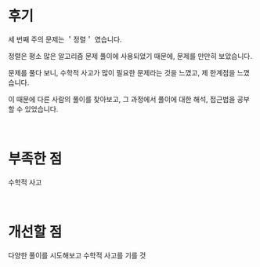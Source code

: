 # 후기

세 번째 주의 문제는 ＇정렬＇ 였습니다.

정렬은 평소 많은 알고리즘 문제 풀이에 사용되었기 때문에, 문제를 만만히 보았습니다.

문제를 풀다 보니, 수학적 사고가 많이 필요한 문제라는 것을 느꼈고, 제 한계점을 느꼈습니다.

이 때문에 다른 사람의 풀이를 찾아보고, 그 과정에서 풀이에 대한 해석, 접근법을 공부할 수 있었습니다.

<br>

# 부족한 점

수학적 사고

<br>

# 개선할 점

다양한 풀이를 시도해보고 수학적 사고를 기를 것